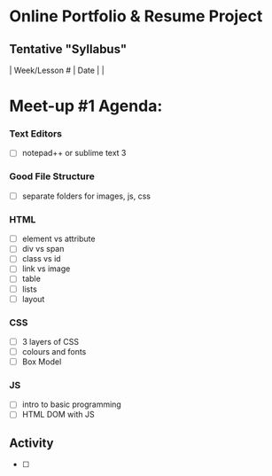 # Online Portfolio & Resume Project

## Tentative "Syllabus"
| Week/Lesson # | Date |  |

# Meet-up #1 Agenda:


### Text Editors
- [ ] notepad++ or sublime text 3

### Good File Structure
- [ ] separate folders for images, js, css

### HTML
- [ ] element vs attribute
- [ ] div vs span
- [ ] class vs id
- [ ] link vs image
- [ ] table
- [ ] lists
- [ ] layout

### CSS
- [ ] 3 layers of CSS
- [ ] colours and fonts
- [ ] Box Model

### JS
- [ ] intro to basic programming
- [ ] HTML DOM with JS

## Activity
- [ ] 
